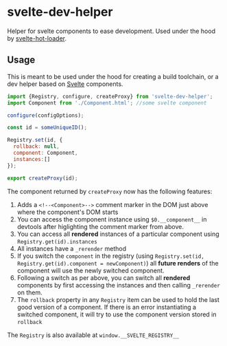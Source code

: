 # svelte-dev-helper
Helper for svelte components to ease development.
Used under the hood by [svelte-hot-loader](https://github.com/ekhaled/svelte-hot-loader).


## Usage

This is meant to be used under the hood for creating a build toolchain, or a dev helper based on [Svelte](https://svelte.technology/) components.

```js
import {Registry, configure, createProxy} from 'svelte-dev-helper';
import Component from './Component.html'; //some svelte component

configure(configOptions);

const id = someUniqueID();

Registry.set(id, {
  rollback: null,
  component: Component,
  instances:[]
});

export createProxy(id);

```

The component returned by `createProxy` now has the following features:
 1. Adds a `<!--<Component>-->` comment marker in the DOM just above where the component's DOM starts
 2. You can access the component instance using `$0.__component__` in devtools after higlighting the comment marker from above.
 3. You can access all **rendered** instances of a particular component using `Registry.get(id).instances`
 4. All instances have a `_rerender` method
 4. If you switch the `component` in the registry (using `Registry.set(id, Registry.get(id).component = newComponent)`) all **future renders** of the component will use the newly switched component.
 5. Following a switch as per above, you can switch all **rendered** components by first accessing the instances and then calling `_rerender` on them.
 6. The `rollback` property in any `Registry` item can be used to hold the last good version of a component. If there is an error instantiating a switched component, it will try to use the component version stored in `rollback`

 The `Registry` is also available at `window.__SVELTE_REGISTRY__`
